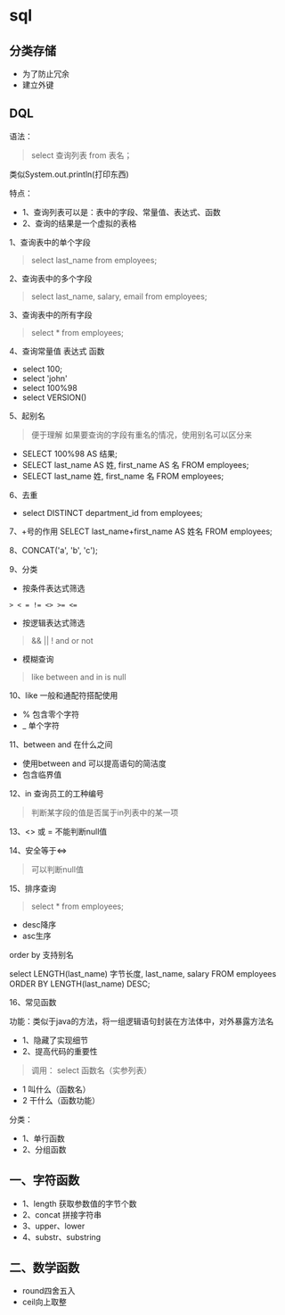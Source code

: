 # sql

## 分类存储
- 为了防止冗余
- 建立外键

## DQL

语法：
>select 查询列表 from 表名；

类似System.out.println(打印东西)

特点：
- 1、查询列表可以是：表中的字段、常量值、表达式、函数
- 2、查询的结果是一个虚拟的表格

1、查询表中的单个字段
>select last_name from employees;

2、查询表中的多个字段
>select last_name, salary, email from employees;

3、查询表中的所有字段
>select * from employees;

4、查询常量值 表达式 函数
- select 100;
- select 'john'
- select 100%98
- select VERSION()

5、起别名
> 便于理解 如果要查询的字段有重名的情况，使用别名可以区分来
- SELECT 100%98 AS 结果;
- SELECT last_name AS 姓, first_name AS 名 FROM employees;
- SELECT last_name 姓, first_name 名 FROM employees;

6、去重
- select DISTINCT department_id from employees;

7、+号的作用
SELECT last_name+first_name AS 姓名 FROM employees;

8、CONCAT('a', 'b', 'c');

9、分类

   - 按条件表达式筛选

    > < = != <> >= <=
   - 按逻辑表达式筛选
   > && || ! and or not
   - 模糊查询
   >like  between  and  in  is null

10、like 一般和通配符搭配使用

- % 包含零个字符
- _ 单个字符

11、between and 在什么之间

- 使用between and 可以提高语句的简洁度
- 包含临界值

12、in 查询员工的工种编号
>判断某字段的值是否属于in列表中的某一项

13、<> 或 = 不能判断null值

14、安全等于<=>
>可以判断null值

15、排序查询
> select * from employees;

- desc降序
- asc生序

order by 支持别名

select LENGTH(last_name) 字节长度, last_name, salary FROM employees ORDER BY LENGTH(last_name) DESC;

16、常见函数

功能：类似于java的方法，将一组逻辑语句封装在方法体中，对外暴露方法名

- 1、隐藏了实现细节
- 2、提高代码的重要性

>调用： select 函数名（实参列表）

- 1 叫什么（函数名）
- 2 干什么（函数功能）

分类：

- 1、单行函数
- 2、分组函数

## 一、字符函数

- 1、length 获取参数值的字节个数
- 2、concat 拼接字符串
- 3、upper、lower
- 4、substr、substring

## 二、数学函数

- round四舍五入
- ceil向上取整